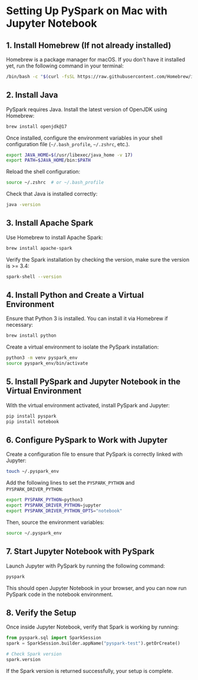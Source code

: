 # Setting Up PySpark on Mac with Jupyter Notebook

## 1. Install Homebrew (If not already installed)

Homebrew is a package manager for macOS. If you don't have it installed yet, run the following command in your terminal:

```bash
/bin/bash -c "$(curl -fsSL https://raw.githubusercontent.com/Homebrew/install/HEAD/install.sh)"
```

## 2. Install Java

PySpark requires Java. Install the latest version of OpenJDK using Homebrew:

```bash
brew install openjdk@17
```

Once installed, configure the environment variables in your shell configuration file (`~/.bash_profile`, `~/.zshrc`, etc.).

```bash
export JAVA_HOME=$(/usr/libexec/java_home -v 17)
export PATH=$JAVA_HOME/bin:$PATH
```

Reload the shell configuration:

```bash
source ~/.zshrc  # or ~/.bash_profile
```

Check that Java is installed correctly:

```bash
java -version
```

## 3. Install Apache Spark

Use Homebrew to install Apache Spark:

```bash
brew install apache-spark
```

Verify the Spark installation by checking the version, make sure the version is >= 3.4:

```bash
spark-shell --version
```

## 4. Install Python and Create a Virtual Environment

Ensure that Python 3 is installed. You can install it via Homebrew if necessary:

```bash
brew install python
```

Create a virtual environment to isolate the PySpark installation:

```bash
python3 -m venv pyspark_env
source pyspark_env/bin/activate
```

## 5. Install PySpark and Jupyter Notebook in the Virtual Environment

With the virtual environment activated, install PySpark and Jupyter:

```bash
pip install pyspark
pip install notebook
```

## 6. Configure PySpark to Work with Jupyter

Create a configuration file to ensure that PySpark is correctly linked with Jupyter:

```bash
touch ~/.pyspark_env
```

Add the following lines to set the `PYSPARK_PYTHON` and `PYSPARK_DRIVER_PYTHON`:

```bash
export PYSPARK_PYTHON=python3
export PYSPARK_DRIVER_PYTHON=jupyter
export PYSPARK_DRIVER_PYTHON_OPTS="notebook"
```

Then, source the environment variables:

```bash
source ~/.pyspark_env
```

## 7. Start Jupyter Notebook with PySpark

Launch Jupyter with PySpark by running the following command:

```bash
pyspark
```

This should open Jupyter Notebook in your browser, and you can now run PySpark code in the notebook environment.

## 8. Verify the Setup

Once inside Jupyter Notebook, verify that Spark is working by running:

```python
from pyspark.sql import SparkSession
spark = SparkSession.builder.appName("pyspark-test").getOrCreate()

# Check Spark version
spark.version
```

If the Spark version is returned successfully, your setup is complete.
